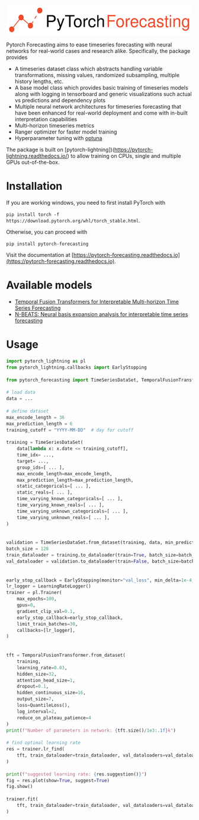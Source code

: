 ![](./docs/source/_static/logo.svg)

Pytorch Forecasting aims to ease timeseries forecasting with neural networks for real-world cases and research alike. Specifically, the package provides

- A timeseries dataset class which abstracts handling variable transformations, missing values,
  randomized subsampling, multiple history lengths, etc.
- A base model class which provides basic training of timeseries models along with logging in tensorboard
  and generic visualizations such actual vs predictions and dependency plots
- Multiple neural network architectures for timeseries forecasting that have been enhanced
  for real-world deployment and come with in-built interpretation capabilities
- Multi-horizon timeseries metrics
- Ranger optimizer for faster model training
- Hyperparameter tuning with [optuna](https://optuna.readthedocs.io/)

The package is built on [pytorch-lightning])(https://pytorch-lightning.readthedocs.io/) to allow training on CPUs, single and multiple GPUs out-of-the-box.

# Installation

If you are working windows, you need to first install PyTorch with

`pip install torch -f https://download.pytorch.org/whl/torch_stable.html`.

Otherwise, you can proceed with

`pip install pytorch-forecasting`

Visit the documentation at [https://pytorch-forecasting.readthedocs.io](https://pytorch-forecasting.readthedocs.io).

# Available models

- [Temporal Fusion Transformers for Interpretable Multi-horizon Time Series Forecasting](https://arxiv.org/pdf/1912.09363.pdf)
- [N-BEATS: Neural basis expansion analysis for interpretable time series forecasting](http://arxiv.org/abs/1905.10437)

# Usage

```python
import pytorch_lightning as pl
from pytorch_lightning.callbacks import EarlyStopping

from pytorch_forecasting import TimeSeriesDataSet, TemporalFusionTransformer

# load data
data = ...

# define dataset
max_encode_length = 36
max_prediction_length = 6
training_cutoff = "YYYY-MM-DD"  # day for cutoff

training = TimeSeriesDataSet(
    data[lambda x: x.date <= training_cutoff],
    time_idx= ...,
    target= ...,
    group_ids=[ ... ],
    max_encode_length=max_encode_length,
    max_prediction_length=max_prediction_length,
    static_categoricals=[ ... ],
    static_reals=[ ... ],
    time_varying_known_categoricals=[ ... ],
    time_varying_known_reals=[ ... ],
    time_varying_unknown_categoricals=[ ... ],
    time_varying_unknown_reals=[ ... ],
)


validation = TimeSeriesDataSet.from_dataset(training, data, min_prediction_idx=training.index.time.max() + 1, stop_randomization=True)
batch_size = 128
train_dataloader = training.to_dataloader(train=True, batch_size=batch_size, num_workers=2)
val_dataloader = validation.to_dataloader(train=False, batch_size=batch_size, num_workers=2)


early_stop_callback = EarlyStopping(monitor="val_loss", min_delta=1e-4, patience=1, verbose=False, mode="min")
lr_logger = LearningRateLogger()
trainer = pl.Trainer(
    max_epochs=100,
    gpus=0,
    gradient_clip_val=0.1,
    early_stop_callback=early_stop_callback,
    limit_train_batches=30,
    callbacks=[lr_logger],
)


tft = TemporalFusionTransformer.from_dataset(
    training,
    learning_rate=0.03,
    hidden_size=32,
    attention_head_size=1,
    dropout=0.1,
    hidden_continuous_size=16,
    output_size=7,
    loss=QuantileLoss(),
    log_interval=2,
    reduce_on_plateau_patience=4
)
print(f"Number of parameters in network: {tft.size()/1e3:.1f}k")

# find optimal learning rate
res = trainer.lr_find(
    tft, train_dataloader=train_dataloader, val_dataloaders=val_dataloader, early_stop_threshold=1000.0, max_lr=0.3,
)

print(f"suggested learning rate: {res.suggestion()}")
fig = res.plot(show=True, suggest=True)
fig.show()

trainer.fit(
    tft, train_dataloader=train_dataloader, val_dataloaders=val_dataloader,
)
```
